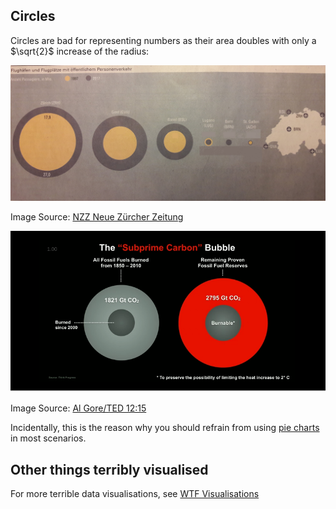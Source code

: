 ## Circles

Circles are bad for representing numbers as their area doubles with only a
$\sqrt{2}$ increase of the radius:

![Image source: NZZ Neue Zürcher Zeitung](https://raw.githubusercontent.com/MartinThoma/bad-stats/master/flughaefen-und-flugplaetze.jpg)

Image Source: [NZZ Neue Zürcher Zeitung](https://www.facebook.com/nzz/)


![Image source: Al Gore/TED 12:15](https://raw.githubusercontent.com/MartinThoma/bad-stats/master/BurnableFossilFuels.png)

Image Source: [Al Gore/TED 12:15](http://www.ted.com/talks/al_gore_the_case_for_optimism_on_climate_change#t-733372)

Incidentally, this is the reason why you should refrain from using [pie charts](http://www.businessinsider.com/pie-charts-are-the-worst-2013-6?IR=T) in most scenarios.


## Other things terribly visualised
For more terrible data visualisations, see [WTF Visualisations](http://viz.wtf/)
